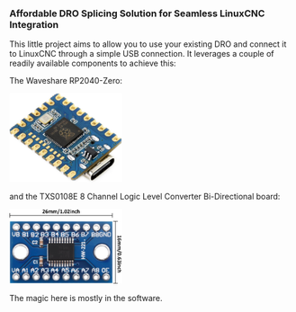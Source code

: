 ### Affordable DRO Splicing Solution for Seamless LinuxCNC Integration

This little project aims to allow you to use your existing DRO and connect it to LinuxCNC through a simple USB connection. It leverages a couple of readily available components to achieve this:

The Waveshare RP2040-Zero:

[<img src="./hardware/rp2040-zero.jpg" width="200px"/>](./hardware/rp2040-zero.jpg)

and the TXS0108E 8 Channel Logic Level Converter Bi-Directional board:

[<img src="./hardware/TXS0108E.jpg" width="200px"/>](./hardware/TXS0108E.jpg)

The magic here is mostly in the software. 
